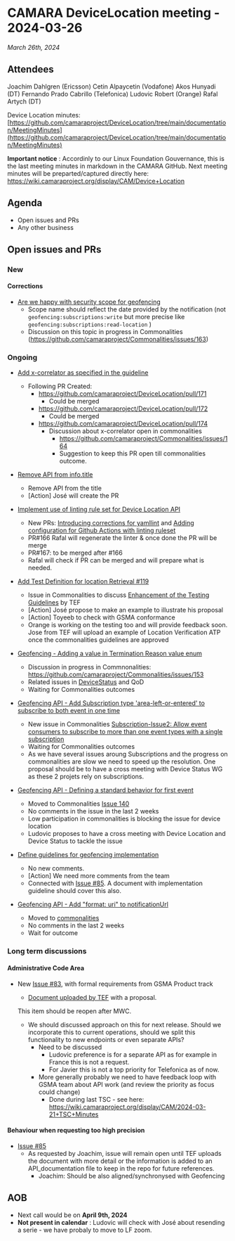 # CAMARA DeviceLocation meeting - 2024-03-26

*March 26th, 2024*

## Attendees

Joachim Dahlgren (Ericsson)
Cetin Alpaycetin (Vodafone)
Akos Hunyadi (DT)
Fernando Prado Cabrillo (Telefonica)
Ludovic Robert (Orange)
Rafal Artych (DT)
  

Device Location minutes: [https://github.com/camaraproject/DeviceLocation/tree/main/documentation/MeetingMinutes](https://github.com/camaraproject/DeviceLocation/tree/main/documentation/MeetingMinutes)

**Important notice** : Accordinly to our Linux Foundation Gouvernance, this is the last meeting minutes in markdown in the CAMARA GitHub. Next meeting minutes will be preparted/captured directly here: https://wiki.camaraproject.org/display/CAM/Device+Location 



## Agenda

* Open issues and PRs
* Any other business
  
## Open issues and PRs 

### New

#### Corrections


* [Are we happy with security scope for geofencing](https://github.com/camaraproject/DeviceLocation/issues/173)
  - Scope name should reflect the date provided by the notification (not `geofencing:subscriptions:write` but more precise like `geofencing:subscriptions:read-location` )
  - Discussion on this topic in progress in Commonalities (https://github.com/camaraproject/Commonalities/issues/163)


### Ongoing

* [Add x-correlator as specified in the guideline](https://github.com/camaraproject/DeviceLocation/issues/160)
  - Following PR Created:
    - https://github.com/camaraproject/DeviceLocation/pull/171 
        - Could be merged
    - https://github.com/camaraproject/DeviceLocation/pull/172
        - Could be merged
    - https://github.com/camaraproject/DeviceLocation/pull/174 
      - Discussion about x-correlator open in commonalities 
        - https://github.com/camaraproject/Commonalities/issues/164
        - Suggestion to keep this PR open till commonalities outcome.


* [Remove API from info.title](https://github.com/camaraproject/DeviceLocation/issues/169)
  - Remove API from the title
  - [Action] José will create the PR


* [Implement use of linting rule set for Device Location API](https://github.com/camaraproject/DeviceLocation/issues/125)
  - New PRs: [Introducing corrections for yamllint](https://github.com/camaraproject/DeviceLocation/pull/166) and [Adding configuration for Github Actions with linting ruleset](https://github.com/camaraproject/DeviceLocation/pull/167)
  - PR#166 Rafal will regenerate the linter & once done the PR will be merge
  - PR#167: to be merged after #166
  - Rafal will check if PR can be merged and will prepare what is needed.

* [Add Test Definition for location Retrieval #119](https://github.com/camaraproject/DeviceLocation/pull/119/files)
  - Issue in Commonalities to discuss [Enhancement of the Testing Guidelines](https://github.com/camaraproject/Commonalities/issues/158) by TEF 
  - [Action] José propose to make an example to illustrate his proposal
  - [Action] Toyeeb to check with GSMA conformance
  - Orange is working on the testing too and will provide feedback soon. Jose from TEF will upload an example of Location Verification ATP once the commonalities guidelines are approved

* [Geofencing - Adding a value in Termination Reason value enum](https://github.com/camaraproject/DeviceLocation/issues/141)
  - Discussion in progress in Commnonalities: https://github.com/camaraproject/Commonalities/issues/153 
  - Related issues in [DeviceStatus](https://github.com/camaraproject/DeviceStatus/issues/117) and QoD
  - Waiting for Commonalities outcomes


* [Geofencing API - Add Subscription type 'area-left-or-entered' to subscribe to both event in one time](https://github.com/camaraproject/DeviceLocation/issues/138)
  - New issue in Commonalities [Subscription-Issue2: Allow event consumers to subscribe to more than one event types with a single subscription](https://github.com/camaraproject/Commonalities/issues/154)
  - Waiting for Commonalities outcomes
  - As we have several issues aroung Subscriptions and the progress on commonalities are slow we need to speed up the resolution. One proposal should be to have a cross meeting with Device Status WG as these 2 projets rely on subscriptions.

* [Geofencing API - Defining a standard behavior for first event](https://github.com/camaraproject/DeviceLocation/issues/124)
  - Moved to Commonalities [Issue 140](https://github.com/camaraproject/Commonalities/issues/140)
  - No comments in the issue in the last 2 weeks
  - Low participation in commonalities is blocking the issue for device location
  - Ludovic proposes to have a cross meeting with Device Location and Device Status to tackle the issue


* [Define guidelines for geofencing implementation](https://github.com/camaraproject/DeviceLocation/issues/133)
  - No new comments. 
  - [Action] We need more comments from the team
  - Connected with [Issue #85](https://github.com/camaraproject/DeviceLocation/issues/85). A document with implementation guideline should cover this also.

* [Geofencing API - Add "format: uri" to notificationUrl](https://github.com/camaraproject/DeviceLocation/issues/118)
  - Moved to [commonalities](https://github.com/camaraproject/Commonalities/issues/93)
  - No comments in the last 2 weeks
  - Wait for outcome

### Long term discussions

#### Administrative Code Area

* New [Issue #83](https://github.com/camaraproject/DeviceLocation/issues/83), with formal requirements from GSMA Product track
  - [Document uploaded by TEF](https://github.com/camaraproject/DeviceLocation/files/12856149/AdminCode.Proposal.-.Draft_20230926.docx) with a proposal. 

  This item should be reopen after MWC.

  - We should discussed approach on this for next release. Should we incorporate this to current operations, should we split this functionality to new endpoints or even separate APIs?
    - Need to be discussed
      - Ludovic preference is for a separate API as for example in France this is not a request.
      - For Javier this is not a top priority for Telefonica as of now.
    - More generally probably we need to have feedback loop with GSMA team about API work (and review the priority as focus could change)
      - Done during last TSC - see here: https://wiki.camaraproject.org/display/CAM/2024-03-21+TSC+Minutes

#### Behaviour when requesting too high precision

* [Issue #85](https://github.com/camaraproject/DeviceLocation/issues/85)
  - As requested by Joachim, issue will remain open until TEF uploads the document with more detail or the information is added to an API_documentation file to keep in the repo for future references.
    - Joachim: Should be also aligned/synchronysed with Geofencing

## AOB

<p>

- Next call would be on **April 9th, 2024**
- **Not present in calendar** : Ludovic will check with José about resending a serie - we have probaly to move to LF zoom.


<p>
